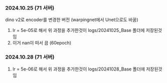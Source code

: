 ### 2024.10.25 (71 서버)
 dino v2로 encoder를 변경한 버전 (warpingnet에서 Unet으로도 바꿈)
 1. lr = 5e-05로 해서 위 과정을 추가한것이 logs/20241025_Base 폴더에 저장된것임
 2. 이거 nan이 떠서 끔 (60epoch)

### 2024.10.28 (71 서버)
 1. lr = 5e-06로 해서 위 과정을 추가한것이 logs/20241028_Base 폴더에 저장된것임